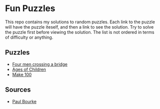 # Fun Puzzles

This repo contains my solutions to random puzzles. Each link to the puzzle will have the puzzle iteself, and then a link to see the solution. Try to solve the puzzle first before viewing the solution. The list is not ordered in terms of difficulty or anything.

## Puzzles
* [Four men crossing a bridge](puzzles/bridge4/puzzle.md)
* [Ages of Children](puzzles/ages/puzzle.md)
* [Make 100](puzzles/make100/puzzle.md)

## Sources

* [Paul Bourke](http://paulbourke.net/fun/)